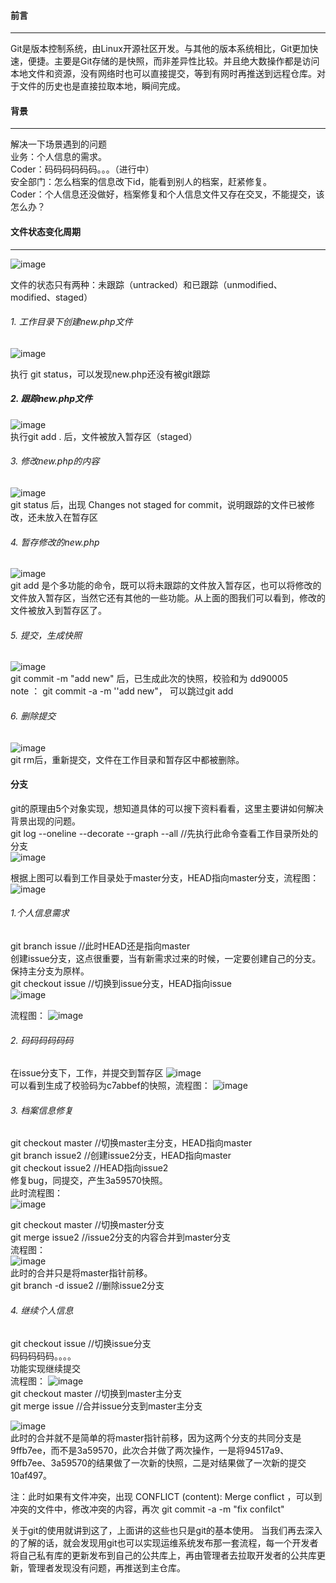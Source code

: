 #### 前言
***
Git是版本控制系统，由Linux开源社区开发。与其他的版本系统相比，Git更加快速，便捷。主要是Git存储的是快照，而非差异性比较。并且绝大数操作都是访问本地文件和资源，没有网络时也可以直接提交，等到有网时再推送到远程仓库。对于文件的历史也是直接拉取本地，瞬间完成。

#### 背景
***
解决一下场景遇到的问题<br/>
业务：个人信息的需求。<br/>
Coder：码码码码码码。。。（进行中）<br/>
安全部门：怎么档案的信息改下id，能看到别人的档案，赶紧修复。<br/>
Coder：个人信息还没做好，档案修复和个人信息文件又存在交叉，不能提交，该怎么办？<br/>

#### 文件状态变化周期
***
![image](https://raw.githubusercontent.com/SexyPhoenix/Blog/master/static/Git/1.png)<br/>

文件的状态只有两种：未跟踪（untracked）和已跟踪（unmodified、modified、staged）

###### 1. 工作目录下创建new.php文件
![image](https://raw.githubusercontent.com/SexyPhoenix/Blog/master/static/Git/2.jpg)<br/>

执行 git status，可以发现new.php还没有被git跟踪

##### 2. 跟踪new.php文件
![image](https://raw.githubusercontent.com/SexyPhoenix/Blog/master/static/Git/3.jpg) <br/>
执行git add . 后，文件被放入暂存区（staged）

###### 3. 修改new.php的内容
![image](https://raw.githubusercontent.com/SexyPhoenix/Blog/master/static/Git/4.jpg)<br/>
git status 后，出现 Changes not staged for commit，说明跟踪的文件已被修改，还未放入在暂存区

###### 4. 暂存修改的new.php
![image](https://raw.githubusercontent.com/SexyPhoenix/Blog/master/static/Git/5.jpg)<br/>
git add 是个多功能的命令，既可以将未跟踪的文件放入暂存区，也可以将修改的文件放入暂存区，当然它还有其他的一些功能。从上面的图我们可以看到，修改的文件被放入到暂存区了。

###### 5. 提交，生成快照
![image](https://raw.githubusercontent.com/SexyPhoenix/Blog/master/static/Git/6.jpg)<br/>
git commit -m "add new" 后，已生成此次的快照，校验和为 dd90005 <br/>
note ： git commit -a -m ''add new"， 可以跳过git add<br/>

###### 6. 删除提交
![image](https://raw.githubusercontent.com/SexyPhoenix/Blog/master/static/Git/7.jpg)<br/>
git rm后，重新提交，文件在工作目录和暂存区中都被删除。

#### 分支
git的原理由5个对象实现，想知道具体的可以搜下资料看看，这里主要讲如何解决背景出现的问题。<br/>
git log --oneline --decorate --graph --all  //先执行此命令查看工作目录所处的分支<br/>
![image](https://raw.githubusercontent.com/SexyPhoenix/Blog/master/static/Git/18.jpg)<br/>

根据上图可以看到工作目录处于master分支，HEAD指向master分支，流程图：
![image](https://raw.githubusercontent.com/SexyPhoenix/Blog/master/static/Git/8.png)<br/>

###### 1.个人信息需求
git branch issue //此时HEAD还是指向master<br/>
创建issue分支，这点很重要，当有新需求过来的时候，一定要创建自己的分支。保持主分支为原样。<br/>
git checkout issue //切换到issue分支，HEAD指向issue<br/>
![image](https://raw.githubusercontent.com/SexyPhoenix/Blog/master/static/Git/9.png)<br/>

流程图：
![image](https://raw.githubusercontent.com/SexyPhoenix/Blog/master/static/Git/10.png)<br/>

###### 2. 码码码码码码
在issue分支下，工作，并提交到暂存区
![image](https://raw.githubusercontent.com/SexyPhoenix/Blog/master/static/Git/11.jpg)<br/>
可以看到生成了校验码为c7abbef的快照，流程图：
![image](https://raw.githubusercontent.com/SexyPhoenix/Blog/master/static/Git/12.png)<br/>

###### 3. 档案信息修复
git checkout master //切换master主分支，HEAD指向master<br/>
git branch issue2 //创建issue2分支，HEAD指向master<br/>
git checkout issue2 //HEAD指向issue2<br/>
修复bug，同提交，产生3a59570快照。<br/>
此时流程图：<br/>
![image](https://raw.githubusercontent.com/SexyPhoenix/Blog/master/static/Git/13.png)<br/>

git checkout master //切换master分支<br/>
git merge issue2 //issue2分支的内容合并到master分支<br/>
流程图：<br/>
![image](https://raw.githubusercontent.com/SexyPhoenix/Blog/master/static/Git/14.png)<br/>
此时的合并只是将master指针前移。<br/>
git branch -d issue2 //删除issue2分支<br/>

###### 4. 继续个人信息
git checkout issue //切换issue分支<br/>
码码码码码。。。。<br/>
功能实现继续提交<br/>
流程图：
![image](https://raw.githubusercontent.com/SexyPhoenix/Blog/master/static/Git/15.png)<br/>
git checkout master //切换到master主分支<br/>
git merge issue //合并issue分支到master主分支<br/>

![image](https://raw.githubusercontent.com/SexyPhoenix/Blog/master/static/Git/16.png)<br/>
此时的合并就不是简单的将master指针前移，因为这两个分支的共同分支是9ffb7ee，而不是3a59570，此次合并做了两次操作，一是将94517a9、9ffb7ee、3a59570的结果做了一次新的快照，二是对结果做了一次新的提交10af497。

注：此时如果有文件冲突，出现 CONFLICT (content): Merge conflict ，可以到冲突的文件中，修改冲突的内容，再次 git commit -a -m "fix confilct"

关于git的使用就讲到这了，上面讲的这些也只是git的基本使用。
当我们再去深入的了解的话，就会发现用git也可以实现运维系统发布那一套流程，每一个开发者将自己私有库的更新发布到自己的公共库上，再由管理者去拉取开发者的公共库更新，管理者发现没有问题，再推送到主仓库。
